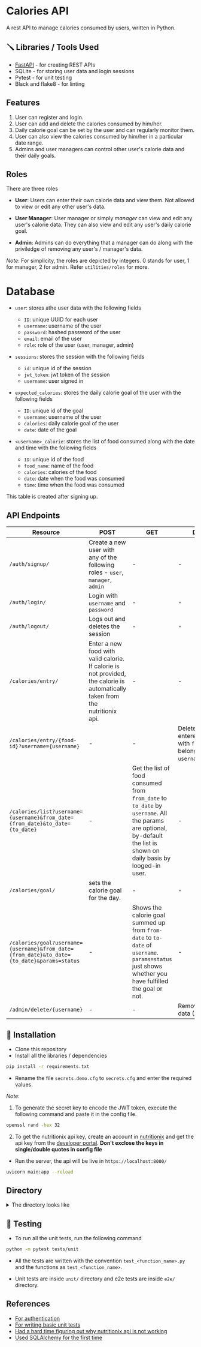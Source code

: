 # Calories API

A rest API to manage calories consumed by users, written in Python.

## 🪛 Libraries / Tools Used
- [FastAPI](fastapi.tiangolo.com/) - for creating REST APIs
- SQLite - for storing user data and login sessions
- Pytest - for unit testing
- Black and flake8 - for linting

## Features

1. User can register and login.
2. User can add and delete the calories consumed by him/her.
3. Daily calorie goal can be set by the user and can regularly monitor them.
4. User can also view the calories consumed by him/her in a particular date range.
5. Admins and user managers can control other user's calorie data and their daily goals.

## Roles

There are three roles
- **User**: Users can enter their own calorie data and view them. Not allowed to view or edit any other user's data.

- **User Manager**: User manager or simply *manager* can view and edit any user's calorie data. They can also view and edit any user's daily calorie goal.

- **Admin**: Admins can do everything that a manager can do along with the priviledge of removing any user's / manager's data.

*Note*: For simplicity, the roles are depicted by integers. 0 stands for user, 1 for manager, 2 for admin. Refer `utilities/roles` for more.

# Database

- `user`: stores athe user data with the following fields
    - `ID`: unique UUID for each user
    - `username`: username of the user
    - `password`: hashed password of the user
    - `email`: email of the user
    - `role`: role of the user (user, manager, admin)

- `sessions`: stores the session with the following fields
    - `id`: unique id of the session
    - `jwt_token`: jwt token of the session
    - `username`: user signed in

- `expected_calories`: stores the daily calorie goal of the user with the following fields
    - `ID`: unique id of the goal
    - `username`: username of the user
    - `calories`: daily calorie goal of the user
    - `date`: date of the goal

- `<username>_calorie`: stores the list of food consumed along with the date and time with the following fields
    - `ID`: unique id of the food
    - `food_name`: name of the food
    - `calories`: calories of the food
    - `date`: date when the food was consumed
    - `time`: time when the food was consumed

This table is created after signing up.

## API Endpoints

| Resource | POST | GET | DELETE |
| ----------- | ----------- | ----------- | ----------- |
| `/auth/signup/` | Create a new user with any of the following roles - `user`, `manager`, `admin` | - | - |
| `/auth/login/` | Login with `username` and `password` | - | - |
| `/auth/logout/` | Logs out and deletes the session | - | - |
| `/calories/entry/` | Enter a new food with valid calorie. If calorie is not provided, the calorie is automatically taken from the nutritionix api. | - | - |
| `/calories/entry/{food-id}?username={username}` | - | - | Deletes the food entered before with `food-id` belonging to `username`(optional) |
| `/calories/list?username={username}&from_date={from_date}&to_date={to_date}` | - | Get the list of food consumed from `from_date` to `to_date` by `username`. All the params are optional, by-default the list is shown on daily basis by looged-in user.  | - |
| `/calories/goal/` | sets the calorie goal for the day. | - | - |
| `/calories/goal?username={username}&from_date={from_date}&to_date={to_date}&params=status` | - | Shows the calorie goal summed up from `from-date` to `to-date` of `username`. `params=status` just shows whether you have fulfilled the goal or not. | - |
| `/admin/delete/{username}` | - | - | Removes the user data (Admin only) | 

## 🚀 Installation

- Clone this repository
- Install all the libraries / dependencies

```bash
pip install -r requirements.txt
```

- Rename the file `secrets.demo.cfg` to `secrets.cfg` and enter the required values.

*Note*: 
1. To generate the secret key to encode the JWT token, execute the following command and paste it in the config file.

```bash
openssl rand -hex 32
```

2. To get the nutritionix api key, create an account in [nutritionix](https://www.nutritionix.com/) and get the api key from the [developer portal](https://developer.nutritionix.com/).
**Don't exclose the keys in single/double quotes in config file**

- Run the server, the api will be live in `https://localhost:8000/`

```bash
uvicorn main:app --reload
```

## Directory

<details>
<summary>The directory looks like</summary>

```
├── auth : contains jwt and password related operations
│   ├── __init__.py
│   ├── jwt.py
│   ├── password.py
│   └── status.py
├── calories.db : main db file
├── db : contains all database related operations
│   ├── auth.py
│   ├── __init__.py
│   ├── models.py
│   ├── operations.p
├── main.py : contains fastAPI endpoints
├── README.md
├── requirements.txt
├── routes : contains all the routes
│   ├── admin.py
│   ├── auth.py
│   ├── calories.py
├── schemas : schemas defined for response and request type
│   ├── auth.py
│   ├── calories.py
│   ├── __init__.py
├── secrets.cfg : config file for jwt and nutritionix api key
├── tests : testing environment
│   ├── e2e
│   │   └── demo.py
│   └── unit
│       ├── test_jwt_operations.py
│       ├── test_password_operations.py
│       └── test_table_operations.py
└── utilities : other miscellaneous functions
    ├── check_goal.py
    ├── current_date_time.py
    ├── get_calories.py
    ├── __init__.py
    └── roles.py
```

</details>


## 🧪 Testing

- To run all the unit tests, run the following command

```bash
python -m pytest tests/unit
```

- All the tests are written with the convention `test_<function_name>.py` and the functions as `test_<function_name>`.

- Unit tests are inside `unit/` directory and e2e tests are inside `e2e/` directory. 

## References

- [For authentication](https://fastapi.tiangolo.com/tutorial/security/oauth2-jwt/)
- [For writing basic unit tests](https://www.freecodecamp.org/news/how-to-write-unit-tests-for-python-functions/)
- [Had a hard time figuring out why nutritionix api is not working](https://stackoverflow.com/questions/76465149/getting-401-unauthorized-status-in-an-api)
- [Used SQLAlchemy for the first time](https://docs.sqlalchemy.org/en/20/)